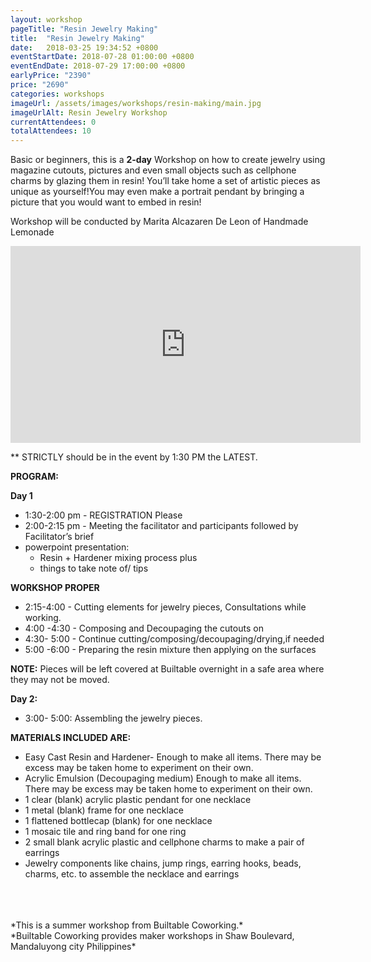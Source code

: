 ```yaml
---
layout: workshop
pageTitle: "Resin Jewelry Making"
title:  "Resin Jewelry Making"
date:   2018-03-25 19:34:52 +0800
eventStartDate: 2018-07-28 01:00:00 +0800
eventEndDate: 2018-07-29 17:00:00 +0800
earlyPrice: "2390"
price: "2690"
categories: workshops
imageUrl: /assets/images/workshops/resin-making/main.jpg
imageUrlAlt: Resin Jewelry Workshop
currentAttendees: 0
totalAttendees: 10
---
```


Basic or beginners, this is a **2-day** Workshop on how to create jewelry using magazine cutouts, pictures and even small objects such as cellphone charms by glazing them in resin! You’ll take home a set of artistic pieces as unique as yourself!You may even make a portrait pendant by bringing a picture that you would want to embed in resin!

Workshop will be conducted by
Marita Alcazaren De Leon of Handmade Lemonade
<iframe width="560" height="315" src="https://www.youtube.com/embed/YPIsnCGOlxA" frameborder="0" allow="autoplay; encrypted-media" allowfullscreen></iframe>

** STRICTLY should be in the event by 1:30 PM the LATEST.

**PROGRAM:**

**Day 1**
- 1:30-2:00 pm - REGISTRATION Please
- 2:00-2:15 pm - Meeting the facilitator and participants followed by Facilitator’s brief
- powerpoint presentation:
    - Resin + Hardener mixing process plus
    - things to take note of/ tips

**WORKSHOP PROPER**
- 2:15-4:00 - Cutting elements for jewelry pieces, Consultations while working.
- 4:00 -4:30 - Composing and Decoupaging the cutouts on
- 4:30- 5:00 - Continue cutting/composing/decoupaging/drying,if needed
- 5:00 -6:00 - Preparing the resin mixture then applying on the surfaces

**NOTE:**
Pieces will be left covered at Builtable
overnight in a safe area where they may
not be moved.

**Day 2:**
- 3:00- 5:00: Assembling the jewelry
pieces.

**MATERIALS INCLUDED ARE:**

- Easy Cast Resin and Hardener- 
Enough to make all items. 
There may be excess may be taken home
to experiment on their own.
- Acrylic Emulsion (Decoupaging medium)
Enough to make all items. 
There may be excess may be taken home
to experiment on their own.
- 1 clear (blank) acrylic plastic pendant 
for one necklace
- 1 metal (blank) frame for one necklace
- 1 flattened bottlecap (blank) 
for one necklace 
- 1 mosaic tile and ring band for one ring 
- 2 small blank acrylic plastic and cellphone
charms to make a pair of earrings 
- Jewelry components like chains, jump rings, earring hooks, beads, charms, etc. to assemble the necklace and earrings


<br>
<br>
<br>
*This is a summer workshop from Builtable Coworking.*
<br>
*Builtable Coworking provides maker workshops in Shaw Boulevard, Mandaluyong city Philippines* 